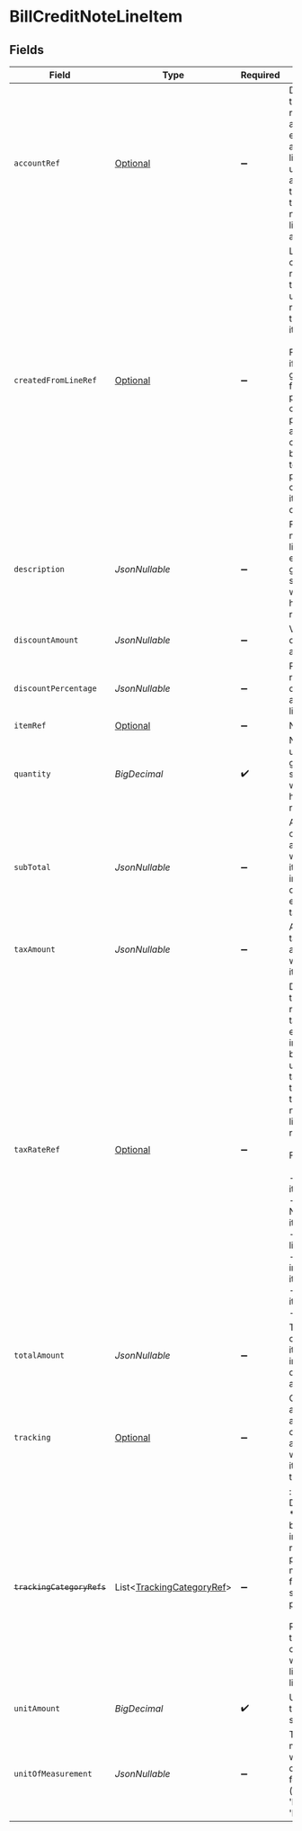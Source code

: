 # BillCreditNoteLineItem


## Fields

| Field                                                                                                                                                                                                                                                                                               | Type                                                                                                                                                                                                                                                                                                | Required                                                                                                                                                                                                                                                                                            | Description                                                                                                                                                                                                                                                                                         |
| --------------------------------------------------------------------------------------------------------------------------------------------------------------------------------------------------------------------------------------------------------------------------------------------------- | --------------------------------------------------------------------------------------------------------------------------------------------------------------------------------------------------------------------------------------------------------------------------------------------------- | --------------------------------------------------------------------------------------------------------------------------------------------------------------------------------------------------------------------------------------------------------------------------------------------------- | --------------------------------------------------------------------------------------------------------------------------------------------------------------------------------------------------------------------------------------------------------------------------------------------------- |
| `accountRef`                                                                                                                                                                                                                                                                                        | [Optional<AccountRef>](../../models/components/AccountRef.md)                                                                                                                                                                                                                                       | :heavy_minus_sign:                                                                                                                                                                                                                                                                                  | Data types that reference an account, for example bill and invoice line items, use an accountRef that includes the ID and name of the linked account.                                                                                                                                               |
| `createdFromLineRef`                                                                                                                                                                                                                                                                                | [Optional<Zero>](../../models/components/Zero.md)                                                                                                                                                                                                                                                   | :heavy_minus_sign:                                                                                                                                                                                                                                                                                  | Links the current record line to the underlying record line that created it. <br/><br/>For example, if a bill is generated from a purchase order, this property allows you to connect the bill line item to the purchase order line item in our data model.                                         |
| `description`                                                                                                                                                                                                                                                                                       | *JsonNullable<String>*                                                                                                                                                                                                                                                                              | :heavy_minus_sign:                                                                                                                                                                                                                                                                                  | Friendly name of each line item. For example, the goods or service for which credit has been received.                                                                                                                                                                                              |
| `discountAmount`                                                                                                                                                                                                                                                                                    | *JsonNullable<BigDecimal>*                                                                                                                                                                                                                                                                          | :heavy_minus_sign:                                                                                                                                                                                                                                                                                  | Value of any discounts applied.                                                                                                                                                                                                                                                                     |
| `discountPercentage`                                                                                                                                                                                                                                                                                | *JsonNullable<BigDecimal>*                                                                                                                                                                                                                                                                          | :heavy_minus_sign:                                                                                                                                                                                                                                                                                  | Percentage rate of any discount applied to the line item.                                                                                                                                                                                                                                           |
| `itemRef`                                                                                                                                                                                                                                                                                           | [Optional<ItemRef>](../../models/components/ItemRef.md)                                                                                                                                                                                                                                             | :heavy_minus_sign:                                                                                                                                                                                                                                                                                  | N/A                                                                                                                                                                                                                                                                                                 |
| `quantity`                                                                                                                                                                                                                                                                                          | *BigDecimal*                                                                                                                                                                                                                                                                                        | :heavy_check_mark:                                                                                                                                                                                                                                                                                  | Number of units of the goods or service for which credit has been received.                                                                                                                                                                                                                         |
| `subTotal`                                                                                                                                                                                                                                                                                          | *JsonNullable<BigDecimal>*                                                                                                                                                                                                                                                                          | :heavy_minus_sign:                                                                                                                                                                                                                                                                                  | Amount of credit associated with the line item, including discounts but excluding tax.                                                                                                                                                                                                              |
| `taxAmount`                                                                                                                                                                                                                                                                                         | *JsonNullable<BigDecimal>*                                                                                                                                                                                                                                                                          | :heavy_minus_sign:                                                                                                                                                                                                                                                                                  | Amount of tax associated with the line item.                                                                                                                                                                                                                                                        |
| `taxRateRef`                                                                                                                                                                                                                                                                                        | [Optional<TaxRateRef>](../../models/components/TaxRateRef.md)                                                                                                                                                                                                                                       | :heavy_minus_sign:                                                                                                                                                                                                                                                                                  | Data types that reference a tax rate, for example invoice and bill line items, use a taxRateRef that includes the ID and name of the linked tax rate.<br/><br/>Found on:<br/><br/>- Bill line items<br/>- Bill Credit Note line items<br/>- Credit Note line items<br/>- Direct incomes line items<br/>- Invoice line items<br/>- Items |
| `totalAmount`                                                                                                                                                                                                                                                                                       | *JsonNullable<BigDecimal>*                                                                                                                                                                                                                                                                          | :heavy_minus_sign:                                                                                                                                                                                                                                                                                  | Total amount of the line item, including discounts and tax.                                                                                                                                                                                                                                         |
| `tracking`                                                                                                                                                                                                                                                                                          | [Optional<BillCreditNoteLineItemTracking>](../../models/components/BillCreditNoteLineItemTracking.md)                                                                                                                                                                                               | :heavy_minus_sign:                                                                                                                                                                                                                                                                                  | Categories, and a project and customer, against which the item is tracked.                                                                                                                                                                                                                          |
| ~~`trackingCategoryRefs`~~                                                                                                                                                                                                                                                                          | List<[TrackingCategoryRef](../../models/components/TrackingCategoryRef.md)>                                                                                                                                                                                                                         | :heavy_minus_sign:                                                                                                                                                                                                                                                                                  | : warning: ** DEPRECATED **: This will be removed in a future release, please migrate away from it as soon as possible.<br/><br/>Reference to the tracking categories to which the line item is linked.                                                                                             |
| `unitAmount`                                                                                                                                                                                                                                                                                        | *BigDecimal*                                                                                                                                                                                                                                                                                        | :heavy_check_mark:                                                                                                                                                                                                                                                                                  | Unit price of the goods or service.                                                                                                                                                                                                                                                                 |
| `unitOfMeasurement`                                                                                                                                                                                                                                                                                 | *JsonNullable<String>*                                                                                                                                                                                                                                                                              | :heavy_minus_sign:                                                                                                                                                                                                                                                                                  | The measurement which defines a unit for this item (e.g. 'kilogram', 'litre').                                                                                                                                                                                                                      |